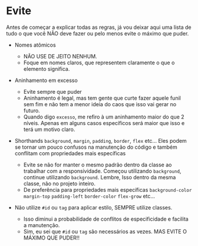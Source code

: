 # Evite
Antes de começar a explicar todas as regras, já vou deixar aqui uma lista de tudo o que você NÃO deve fazer ou pelo menos evite o máximo que puder.

* Nomes atômicos
  * NÃO USE DE JEITO NENHUM.
  * Foque em nomes claros, que representem claramente o que o elemento significa.
  
* Aninhamento em excesso
  * Evite sempre que puder
  * Aninhamento é legal, mas tem gente que curte fazer aquele funil sem fim e não tem a menor ideia do caos que isso vai gerar no futuro.
  * Quando digo `excesso`, me refiro à um aninhamento maior do que 2 níveis. Apenas em alguns casos específicos será maior que isso e terá um motivo claro.
  
* Shorthands `background`, `margin`, `padding`, `border`, `flex` etc... Eles podem se tornar um pouco confusos na manutenção do código e também conflitam com propriedades mais específicas
  * Evite se não for manter o mesmo padrão dentro da classe ao trabalhar com a responsividade. Começou utilizando `background`, continue utilizando `background`. Lembre, Isso dentro da mesma classe, não no projeto inteiro.
  * De preferência para propriedades mais específicas `background-color` `margin-top` `padding-left` `border-color` `flex-grow` etc...
  
* Não utilize `#id` ou `tag` para aplicar estilo, SEMPRE utilize classes. 
  * Isso diminui a probabilidade de conflitos de especificidade e facilita a manutenção.
  * Sim, eu sei que `#id` ou `tag` são necessários as vezes. MAS EVITE O MÁXIMO QUE PUDER!!